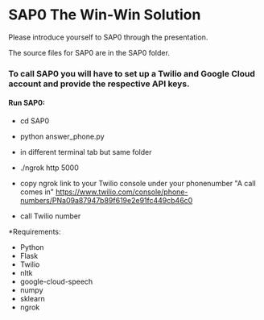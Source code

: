 # SAP0 The Win-Win Solution

Please introduce yourself to SAP0 through the presentation.

The source files for SAP0 are in the SAP0 folder.

### To call SAP0 you will have to set up a Twilio and Google Cloud account and provide the respective API keys.


#### Run SAP0:
* cd SAP0 
* python answer_phone.py

* in different terminal tab but same folder
* ./ngrok http 5000

* copy ngrok link to your Twilio console under your phonenumber "A call comes in" https://www.twilio.com/console/phone-numbers/PNa09a87947b89f619e2e91fc449cb46c0

* call Twilio number

*Requirements:

* Python
* Flask
* Twilio
* nltk
* google-cloud-speech
* numpy
* sklearn
* ngrok
